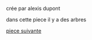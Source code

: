 crée par alexis dupont

dans cette piece il y a des arbres

[piece suivante](piece3.md)

[](images.jpeg)